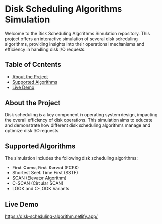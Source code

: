 # Disk Scheduling Algorithms Simulation

Welcome to the Disk Scheduling Algorithms Simulation repository. This project offers an interactive simulation of several disk scheduling algorithms, providing insights into their operational mechanisms and efficiency in handling disk I/O requests.

## Table of Contents

- [About the Project](#about-the-project)
- [Supported Algorithms](#supported-algorithms)
- [Live Demo](#live-demo)

## About the Project

Disk scheduling is a key component in operating system design, impacting the overall efficiency of disk operations. This simulation aims to educate and demonstrate how different disk scheduling algorithms manage and optimize disk I/O requests.

## Supported Algorithms

The simulation includes the following disk scheduling algorithms:

- First-Come, First-Served (FCFS)
- Shortest Seek Time First (SSTF)
- SCAN (Elevator Algorithm)
- C-SCAN (Circular SCAN)
- LOOK and C-LOOK Variants

## Live Demo
https://disk-scheduling-algorithm.netlify.app/
